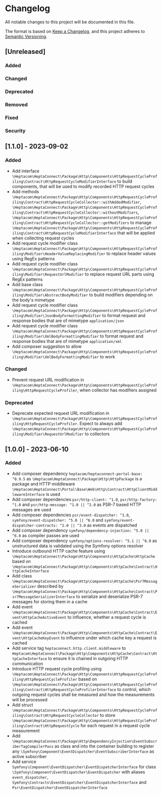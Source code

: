 # Changelog

All notable changes to this project will be documented in this file.

The format is based on [Keep a Changelog](https://keepachangelog.com/en/1.0.0/),
and this project adheres to [Semantic Versioning](https://semver.org/spec/v2.0.0.html).

## [Unreleased]

### Added

### Changed

### Deprecated

### Removed

### Fixed

### Security

## [1.1.0] - 2023-09-02

### Added

- Add interface `\Heptacom\HeptaConnect\Package\Http\Components\HttpRequestCycleProfiling\Contract\HttpRequestCycleModifierInterface` to build components, that will be used to modify recorded HTTP request cycles
- Add methods `\Heptacom\HeptaConnect\Package\Http\Components\HttpRequestCycleProfiling\Contract\HttpRequestCycleCollector::withAddedModifier`, `\Heptacom\HeptaConnect\Package\Http\Components\HttpRequestCycleProfiling\Contract\HttpRequestCycleCollector::withoutModifiers`, `\Heptacom\HeptaConnect\Package\Http\Components\HttpRequestCycleProfiling\Contract\HttpRequestCycleCollector::getModifiers` to manage `\Heptacom\HeptaConnect\Package\Http\Components\HttpRequestCycleProfiling\Contract\HttpRequestCycleModifierInterface` that will be applied when collecting request cycles
- Add request cycle modifier class `\Heptacom\HeptaConnect\Package\Http\Components\HttpRequestCycleProfiling\Modifier\HeaderValueReplacingModifier` to replace header values using RegEx patterns
- Add request cycle modifier class `\Heptacom\HeptaConnect\Package\Http\Components\HttpRequestCycleProfiling\Modifier\RequestUrlModifier` to replace request URL parts using RegEx patterns
- Add base class `\Heptacom\HeptaConnect\Package\Http\Components\HttpRequestCycleProfiling\Modifier\AbstractBodyModifier` to build modifiers depending on the body's mimetype
- Add request cycle modifier class `\Heptacom\HeptaConnect\Package\Http\Components\HttpRequestCycleProfiling\Modifier\JsonBodyFormattingModifier` to format request and response bodies that are of mimetype `application/json`
- Add request cycle modifier class `\Heptacom\HeptaConnect\Package\Http\Components\HttpRequestCycleProfiling\Modifier\XmlBodyFormattingModifier` to format request and response bodies that are of mimetype `application/xml`
- Add composer suggestion to allow `\Heptacom\HeptaConnect\Package\Http\Components\HttpRequestCycleProfiling\Modifier\XmlBodyFormattingModifier` to work

### Changed

- Prevent request URL modification in `\Heptacom\HeptaConnect\Package\Http\Components\HttpRequestCycleProfiling\HttpRequestCycleProfiler`, when collector has modifiers assigned 

### Deprecated

- Deprecate expected request URL modification in `\Heptacom\HeptaConnect\Package\Http\Components\HttpRequestCycleProfiling\HttpRequestCycleProfiler`. Expect to always add `\Heptacom\HeptaConnect\Package\Http\Components\HttpRequestCycleProfiling\Modifier\RequestUrlModifier` to collectors

## [1.0.0] - 2023-06-10

### Added

- Add composer dependency `heptacom/heptaconnect-portal-base: ^0.9.5` as `\Heptacom\HeptaConnect\Package\Http\HttpPackage` is a package and HTTP middleware `\Heptacom\HeptaConnect\Portal\Base\Web\Http\Contract\HttpClientMiddlewareInterface` is used
- Add composer dependencies `psr/http-client: ^1.0`, `psr/http-factory: ^1.0` and `psr/http-message: ^1.0 || ^2.0` as PSR-7 based HTTP messages are used
- Add composer dependencies `psr/event-dispatcher: ^1.0`, `symfony/event-dispatcher: ^5.0 || ^6.0` and `symfony/event-dispatcher-contracts: ^2.0 || ^3.0` as events are dispatched
- Add composer dependency `symfony/dependency-injection: ^5.0 || ^6.0` as compiler passes are used
- Add composer dependency `symfony/options-resolver: ^5.1 || ^6.0` as unstructured data is validated using the Symfony options resolver
- Introduce outbound HTTP cache feature using `\Heptacom\HeptaConnect\Package\Http\Components\HttpCache\HttpCache` based on `\Heptacom\HeptaConnect\Package\Http\Components\HttpCache\Contract\HttpCacheInterface`
- Add class `\Heptacom\HeptaConnect\Package\Http\Components\HttpCache\Psr7MessageSerializer` described by `\Heptacom\HeptaConnect\Package\Http\Components\HttpCache\Contract\Psr7MessageSerializerInterface` to serialize and deserialize PSR-7 messages for storing them in a cache
- Add event `\Heptacom\HeptaConnect\Package\Http\Components\HttpCache\Contract\Event\HttpCacheActiveEvent` to influence, whether a request cycle is cached
- Add event `\Heptacom\HeptaConnect\Package\Http\Components\HttpCache\Contract\Event\HttpCacheKeyEvent` to influence under which cache key a request is cached
- Add service tag `heptaconnect.http.client.middleware` to `Heptacom\HeptaConnect\Package\Http\Components\HttpCache\Contract\HttpCacheInterface` to ensure it is chained in outgoing HTTP communication
- Introduce HTTP request cycle profiling using `\Heptacom\HeptaConnect\Package\Http\Components\HttpRequestCycleProfiling\HttpRequestCycleProfiler` based on `\Heptacom\HeptaConnect\Package\Http\Components\HttpRequestCycleProfiling\Contract\HttpRequestCycleProfilerInterface` to control, which outgoing request cycles shall be measured and how the measurements will be processed
- Add struct `\Heptacom\HeptaConnect\Package\Http\Components\HttpRequestCycleProfiling\Contract\HttpRequestCycleCollector` to store `\Heptacom\HeptaConnect\Package\Http\Components\HttpRequestCycleProfiling\Contract\HttpRequestCycle` for each request in a request cycle measurement
- Add `\Heptacom\HeptaConnect\Package\Http\DependencyInjection\EventSubscriberTagCompilerPass` as class and into the container building to register any `\Symfony\Component\EventDispatcher\EventSubscriberInterface` as active subscriber
- Add service `Symfony\Component\EventDispatcher\EventDispatcherInterface` for class `\Symfony\Component\EventDispatcher\EventDispatcher` with aliases `event_dispatcher`, `Symfony\Contracts\EventDispatcher\EventDispatcherInterface` and `Psr\EventDispatcher\EventDispatcherInterface`
